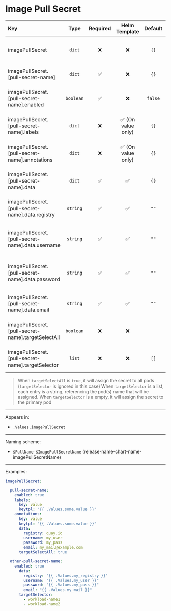 # Image Pull Secret

| Key                                                |   Type    | Required |   Helm Template    | Default | Description                                     |
| :------------------------------------------------- | :-------: | :------: | :----------------: | :-----: | :---------------------------------------------- |
| imagePullSecret                                    |  `dict`   |    ❌    |         ❌         |  `{}`   | Define the image pull secret as dicts           |
| imagePullSecret.[pull-secret-name]                 |  `dict`   |    ✅    |         ❌         |  `{}`   | Holds configMap definition                      |
| imagePullSecret.[pull-secret-name].enabled         | `boolean` |    ✅    |         ❌         | `false` | Enables or Disables the image pull secret       |
| imagePullSecret.[pull-secret-name].labels          |  `dict`   |    ❌    | ✅ (On value only) |  `{}`   | Additional labels for image pull secret         |
| imagePullSecret.[pull-secret-name].annotations     |  `dict`   |    ❌    | ✅ (On value only) |  `{}`   | Additional annotations for image pull secret    |
| imagePullSecret.[pull-secret-name].data            |  `dict`   |    ✅    |         ✅         |  `{}`   | Define the data of the image pull secret        |
| imagePullSecret.[pull-secret-name].data.registry   | `string`  |    ✅    |         ✅         |  `""`   | Define the registry of the image pull secret    |
| imagePullSecret.[pull-secret-name].data.username   | `string`  |    ✅    |         ✅         |  `""`   | Define the username of the image pull secret    |
| imagePullSecret.[pull-secret-name].data.password   | `string`  |    ✅    |         ✅         |  `""`   | Define the password of the image pull secret    |
| imagePullSecret.[pull-secret-name].data.email      | `string`  |    ✅    |         ✅         |  `""`   | Define the email of the image pull secret       |
| imagePullSecret.[pull-secret-name].targetSelectAll | `boolean` |    ❌    |         ❌         |         | Whether to assign the secret to all pods or not |
| imagePullSecret.[pull-secret-name].targetSelector  |  `list`   |    ❌    |         ❌         |  `[]`   | Define the pod(s) to assign the secret          |

> When `targetSelectAll` is `true`, it will assign the secret to all pods (`targetSelector` is ignored in this case)
> When `targetSelector` is a list, each entry is a string, referencing the pod(s) name that will be assigned.
> When `targetSelector` is a empty, it will assign the secret to the primary pod

---

Appears in:

- `.Values.imagePullSecret`

---

Naming scheme:

- `$FullName-$ImagePullSecretName` (release-name-chart-name-imagePullSecretName)

---

Examples:

```yaml
imagePullSecret:

  pull-secret-name:
    enabled: true
    labels:
      key: value
      keytpl: "{{ .Values.some.value }}"
    annotations:
      key: value
      keytpl: "{{ .Values.some.value }}"
      data:
        registry: quay.io
        username: my_user
        password: my_pass
        email: my_mail@example.com
      targetSelectAll: true

  other-pull-secret-name:
    enabled: true
      data:
        registry: "{{ .Values.my_registry }}"
        username: "{{ .Values.my_user }}"
        password: "{{ .Values.my_pass }}"
        email: "{{ .Values.my_mail }}"
      targetSelector:
        - workload-name1
        - workload-name2
```
